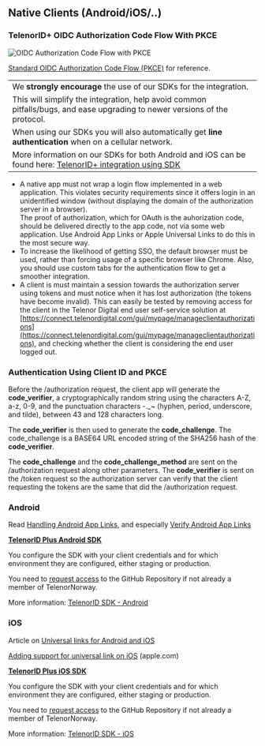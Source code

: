 ## Native Clients (Android/iOS/..)

### TelenorID\+ OIDC Authorization Code Flow With PKCE

![OIDC Authorization Code Flow with PKCE](https://www.websequencediagrams.com/files/render?link=yllAjtTxwQ8X28I7VNazjDm0qU0e1BTYSrAecMtS8PkQA2huVqJDaoFmg5iGhaP4)

[Standard OIDC Authorization Code Flow (PKCE)](TelenorID_Plus_-_standard_oidc_flows.md#standard-oidc-authorization-code-flow-pkce) for reference.

|                              | 
| ---------------------------- |
| We **strongly encourage** the use of our SDKs for the integration. |
| This will simplify the integration, help avoid common pitfalls/bugs, and ease upgrading to newer versions of the protocol. | 
| When using our SDKs you will also automatically get **line authentication** when on a cellular network. |
| More information on our SDKs for both Android and iOS can be found here: [TelenorID\+ integration using SDK](TelenorID_Plus_-_telenorid_from_sdk.md) |


*   A native app must not wrap a login flow implemented in a web application. This violates security requirements since it offers login in an unidentified window (without displaying the domain of the authorization server in a browser).  
    The proof of authorization, which for OAuth is the auhorization code, should be delivered directly to the app code, not via some web application. Use Android App Links or Apple Universal Links to do this in the most secure way.
*   To increase the likelihood of getting SSO, the default browser must be used, rather than forcing usage of a specific browser like Chrome. Also, you should use custom tabs for the authentication flow to get a smoother integration.
*   A client is must maintain a session towards the authorization server using tokens and must notice when it has lost authorization (the tokens have become invalid). This can easily be tested by removing access for the client in the Telenor Digital end user self-service solution at [https://connect.telenordigital.com/gui/mypage/manageclientauthorizations](https://connect.telenordigital.com/gui/mypage/manageclientauthorizations), and checking whether the client is considering the end user logged out.

### Authentication Using Client ID and PKCE

Before the /authorization request, the client app will generate the **code\_verifier**, a cryptographically random string using the characters A-Z, a-z, 0-9, and the punctuation characters -.\_~ (hyphen, period, underscore, and tilde), between 43 and 128 characters long.

The **code\_verifier** is then used to generate the **code\_challenge**. The code\_challenge is a BASE64 URL encoded string of the SHA256 hash of the **code\_verifier**.

The **code\_challenge** and the **code\_challenge\_method** are sent on the /authorization request along other parameters. The **code\_verifier** is sent on the /token request so the authorization server can verify that the client requesting the tokens are the same that did the /authorization request.

### Android

Read [Handling Android App Links](https://developer.android.com/training/app-links), and especially [Verify Android App Links](https://developer.android.com/training/app-links/verify-site-associations)

**[TelenorID Plus Android SDK](https://github.com/TelenorNorway/telenorid-sdk-android)**

You configure the SDK with your client credentials and for which environment they are configured, either staging or production.

You need to [request access](#access-to-sdks-on-telenor-norway-github-for-native-clients) to the GitHub Repository if not already a member of TelenorNorway.

More information: [TelenorID SDK - Android](TelenorID_Plus_-_telenorid_from_sdk.md#telenorid-sdk---android)

### iOS

Article on [Universal links for Android and iOS](https://medium.com/bumble-tech/universal-links-for-android-and-ios-1ddb1e70cab0)

[Adding support for universal link on iOS](https://developer.apple.com/library/archive/documentation/General/Conceptual/AppSearch/UniversalLinks.html) (apple.com)

**[TelenorID Plus iOS SDK](https://github.com/TelenorNorway/telenorid-sdk-ios)**

You configure the SDK with your client credentials and for which environment they are configured, either staging or production.

You need to [request access](#access-to-sdks-on-telenor-norway-github-for-native-clients) to the GitHub Repository if not already a member of TelenorNorway.

More information: [TelenorID SDK - iOS](TelenorID_Plus_-_telenorid_from_sdk.md#telenorid-sdk---ios)